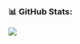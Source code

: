 ### 📊 GitHub Stats:
![](https://github-readme-streak-stats.herokuapp.com/?user=koscielniakmateusz&theme=radical&hide_border=true)<br/>
